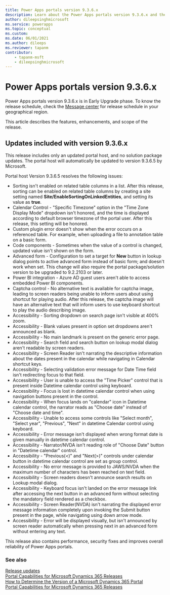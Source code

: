 ```yaml
---
title: Power Apps portals version 9.3.6.x
description: Learn about the Power Apps portals version 9.3.6.x and the changes.
author: dileepsinghmicrosoft
ms.service: powerapps
ms.topic: conceptual
ms.custom: 
ms.date: 06/01/2021
ms.author: dileeps
ms.reviewer: tapanm
contributor:
    - tapanm-msft
    - dileepsinghmicrosoft
---
```


# Power Apps portals version 9.3.6.x

Power Apps portals version 9.3.6.x is in Early Upgrade phase. To know the release schedule, check the [Message center](/microsoft-365/admin/manage/message-center) for release schedule in your geographical region.

This article describes the features, enhancements, and scope of the release.

## Updates included with version 9.3.6.x

This release includes only an updated portal host, and no solution package updates. The portal host will automatically be updated to version 9.3.6.5 by Microsoft.

Portal host Version 9.3.6.5 resolves the following issues:

- Sorting isn't enabled on related table columns in a list. After this release, sorting can be enabled on related table columns by creating a site setting named **Site/EnableSortingOnLinkedEntities**, and setting its value as **true**.
- Calendar Control - "Specific Timezone" option in the "Time Zone Display Mode" dropdown isn't honored, and the time is displayed according to default browser timezone of the portal user. After this release, this setting will be honored.
- Custom plugin error doesn't show when the error occurs on a referenced table. For example, when uploading a file to annotation table on a basic form.
- Code components - Sometimes when the value of a control is changed, updated value isn't shown on the form.
- Advanced form - Configuration to set a target for **New** button in lookup dialog points to active advanced form instead of basic form; and doesn't work when set. This change will also require the portal package/solution version to be upgraded to 9.2.2103 or later.
- Power BI integration - Azure AD guest users aren't able to access embedded Power BI components.
- Captcha control - No alternative text is available for captcha image, leading to screen readers being unable to inform users about using shortcut for playing audio. After this release, the captcha image will have an alternative text that will inform users to use keyboard shortcut to play the audio describing image.
- Accessibility - Sorting dropdown on search page isn't visible at 400% zoom.
- Accessibility - Blank values present in option set dropdowns aren't announced as blank.
- Accessibility - No main landmark is present on the generic error page.
- Accessibility - Search field and search button on lookup modal dialog aren't readable by screen readers.
- Accessibility - Screen Reader isn't narrating the descriptive information about the dates present in the calendar while navigating in Calendar shortcut keys.
- Accessibility - Selecting validation error message for Date Time field isn't redirecting focus to that field.
- Accessibility - User is unable to access the "Time Picker" control that is present inside Datetime calendar control using keyboard.
- Accessibility - Focus is lost in datetime calendar control when using navigation buttons present in the control.
- Accessibility - When focus lands on "calendar" icon in Datetime calendar control, the narrator reads as "Choose date" instead of "Choose date and time".
- Accessibility - Unable to access some controls like "Select month",  "Select year", "Previous", "Next" in datetime Calendar control using keyboard.
- Accessibility - Error message isn't displayed when wrong format date is given manually in datetime calendar control.
- Accessibility - Narrator/NVDA isn't reading role of "Choose Date" button in "Datetime calendar" control.
- Accessibility - "Previous(<)" and "Next(>)" controls  under calendar button in datetime calendar control are set as group control.
- Accessibility - No error message is provided to JAWS/NVDA when the maximum number of characters has been reached on text field.
- Accessibility - Screen readers doesn't announce search results on Lookup modal dialog.
- Accessibility - Keyboard focus isn't landed on the error message link after accessing the next button in an advanced form without selecting the mandatory field rendered as a checkbox.
- Accessibility - Screen Reader(NVDA) isn't narrating the displayed error message information completely upon invoking the Submit button present in the page, while navigating using down arrow mode.
- Accessibility - Error will be displayed visually, but isn't announced by screen reader automatically when pressing next in an advanced form without entering any text.

This release also contains performance, security fixes and improves overall reliability of Power Apps portals.

### See also

[Release updates](../release-updates.md) <br>
[Portal Capabilities for Microsoft Dynamics 365 Releases](https://support.microsoft.com/topic/portal-capabilities-for-microsoft-dynamics-365-releases-81f5fcc9-ef72-8b2e-5b4b-29e9840fb5c4) <br>
[How to Determine the Version of a Microsoft Dynamics 365 Portal](https://support.microsoft.com/topic/how-to-determine-the-version-of-a-microsoft-dynamics-365-portal-d2400fdc-b1dd-597b-feab-87abc805325e) <br>
[Portal Capabilities for Microsoft Dynamics 365 Releases](https://support.microsoft.com/topic/portal-capabilities-for-microsoft-dynamics-365-releases-81f5fcc9-ef72-8b2e-5b4b-29e9840fb5c4)
